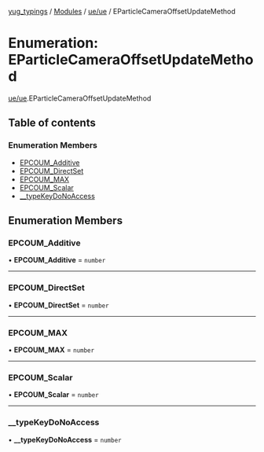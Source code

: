 [yug_typings](../README.md) / [Modules](../modules.md) / [ue/ue](../modules/ue_ue.md) / EParticleCameraOffsetUpdateMethod

# Enumeration: EParticleCameraOffsetUpdateMethod

[ue/ue](../modules/ue_ue.md).EParticleCameraOffsetUpdateMethod

## Table of contents

### Enumeration Members

- [EPCOUM\_Additive](ue_ue.EParticleCameraOffsetUpdateMethod.md#epcoum_additive)
- [EPCOUM\_DirectSet](ue_ue.EParticleCameraOffsetUpdateMethod.md#epcoum_directset)
- [EPCOUM\_MAX](ue_ue.EParticleCameraOffsetUpdateMethod.md#epcoum_max)
- [EPCOUM\_Scalar](ue_ue.EParticleCameraOffsetUpdateMethod.md#epcoum_scalar)
- [\_\_typeKeyDoNoAccess](ue_ue.EParticleCameraOffsetUpdateMethod.md#__typekeydonoaccess)

## Enumeration Members

### EPCOUM\_Additive

• **EPCOUM\_Additive** = `number`

___

### EPCOUM\_DirectSet

• **EPCOUM\_DirectSet** = `number`

___

### EPCOUM\_MAX

• **EPCOUM\_MAX** = `number`

___

### EPCOUM\_Scalar

• **EPCOUM\_Scalar** = `number`

___

### \_\_typeKeyDoNoAccess

• **\_\_typeKeyDoNoAccess** = `number`
